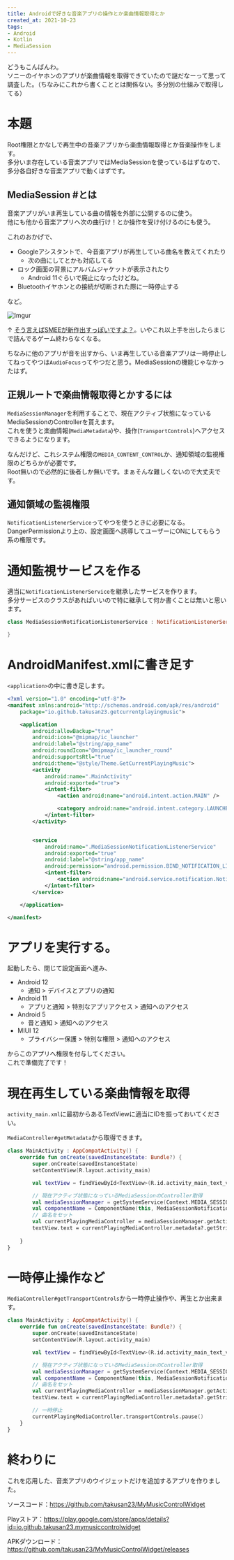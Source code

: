 ```yaml
---
title: Androidで好きな音楽アプリの操作とか楽曲情報取得とか
created_at: 2021-10-23
tags:
- Android
- Kotlin
- MediaSession
---
```

どうもこんばんわ。  
ソニーのイヤホンのアプリが楽曲情報を取得できていたので謎だなーって思って調査した。（ちなみにこれから書くこととは関係ない。多分別の仕組みで取得してる）

# 本題
Root権限とかなしで再生中の音楽アプリから楽曲情報取得とか音楽操作をします。  
多分いま存在している音楽アプリではMediaSessionを使っているはずなので、多分各自好きな音楽アプリで動くはずです。

## MediaSession #とは
音楽アプリがいま再生している曲の情報を外部に公開するのに使う。  
他にも他から音楽アプリへ次の曲行け！とか操作を受け付けるのにも使う。  

これのおかげで、

- Googleアシスタントで、今音楽アプリが再生している曲名を教えてくれたり
    - 次の曲にしてとかも対応してる
- ロック画面の背景にアルバムジャケットが表示されたり    
    - Android 11ぐらいで廃止になったけどね。
- Bluetoothイヤホンとの接続が切断された際に一時停止する

など。

![Imgur](https://imgur.com/8oYASKU.png)

↑ [そう言えばSMEEが新作出すっぽいですよ？](http://www.hook-net.jp/smee/smee13th/)。いやこれ以上手を出したらまじで詰んでるゲーム終わらなくなる。

ちなみに他のアプリが音を出すから、いま再生している音楽アプリは一時停止してねってやつは`AudioFocus`ってやつだと思う。MediaSessionの機能じゃなかったはず。

## 正規ルートで楽曲情報取得とかするには
`MediaSessionManager`を利用することで、現在アクティブ状態になっているMediaSessionのControllerを貰えます。  
これを使うと楽曲情報(`MediaMetadata`)や、操作(`TransportControls`)へアクセスできるようになります。

なんだけど、これシステム権限の`MEDIA_CONTENT_CONTROL`か、通知領域の監視権限のどちらかが必要です。  
Root無いので必然的に後者しか無いです。まぁそんな難しくないので大丈夫です。

## 通知領域の監視権限
`NotificationListenerService`ってやつを使うときに必要になる。  
DangerPermissionより上の、設定画面へ誘導してユーザーにONにしてもらう系の権限です。  

# 通知監視サービスを作る
適当に`NotificationListenerService`を継承したサービスを作ります。  
多分サービスのクラスがあればいいので特に継承して何か書くことは無いと思います。

```kotlin
class MediaSessionNotificationListenerService : NotificationListenerService() {

}
```

# AndroidManifest.xmlに書き足す
`<application>`の中に書き足します。

```xml
<?xml version="1.0" encoding="utf-8"?>
<manifest xmlns:android="http://schemas.android.com/apk/res/android"
    package="io.github.takusan23.getcurrentplayingmusic">

    <application
        android:allowBackup="true"
        android:icon="@mipmap/ic_launcher"
        android:label="@string/app_name"
        android:roundIcon="@mipmap/ic_launcher_round"
        android:supportsRtl="true"
        android:theme="@style/Theme.GetCurrentPlayingMusic">
        <activity
            android:name=".MainActivity"
            android:exported="true">
            <intent-filter>
                <action android:name="android.intent.action.MAIN" />

                <category android:name="android.intent.category.LAUNCHER" />
            </intent-filter>
        </activity>


        <service
            android:name=".MediaSessionNotificationListenerService"
            android:exported="true"
            android:label="@string/app_name"
            android:permission="android.permission.BIND_NOTIFICATION_LISTENER_SERVICE">
            <intent-filter>
                <action android:name="android.service.notification.NotificationListenerService" />
            </intent-filter>
        </service>

    </application>

</manifest>
```

# アプリを実行する。
起動したら、閉じて設定画面へ進み、  

- Android 12
    - 通知 > デバイスとアプリの通知 
- Android 11
    - アプリと通知 > 特別なアプリアクセス > 通知へのアクセス
- Android 5
    - 音と通知 > 通知へのアクセス
- MIUI 12
    - プライバシー保護 > 特別な権限 > 通知へのアクセス

からこのアプリへ権限を付与してください。  
これで準備完了です！

# 現在再生している楽曲情報を取得

`activity_main.xml`に最初からあるTextViewに適当にIDを振っておいてください。

`MediaController#getMetadata`から取得できます。

```kotlin
class MainActivity : AppCompatActivity() {
    override fun onCreate(savedInstanceState: Bundle?) {
        super.onCreate(savedInstanceState)
        setContentView(R.layout.activity_main)

        val textView = findViewById<TextView>(R.id.activity_main_text_view)

        // 現在アクティブ状態になっているMediaSessionのController取得
        val mediaSessionManager = getSystemService(Context.MEDIA_SESSION_SERVICE) as MediaSessionManager
        val componentName = ComponentName(this, MediaSessionNotificationListenerService::class.java)
        // 曲名をセット
        val currentPlayingMediaController = mediaSessionManager.getActiveSessions(componentName)[0]
        textView.text = currentPlayingMediaController.metadata?.getString(MediaMetadata.METADATA_KEY_TITLE) // タイトル取得
        
    }
}
```

# 一時停止操作など
`MediaController#getTransportControls`から一時停止操作や、再生とか出来ます。

```kotlin
class MainActivity : AppCompatActivity() {
    override fun onCreate(savedInstanceState: Bundle?) {
        super.onCreate(savedInstanceState)
        setContentView(R.layout.activity_main)

        val textView = findViewById<TextView>(R.id.activity_main_text_view)

        // 現在アクティブ状態になっているMediaSessionのController取得
        val mediaSessionManager = getSystemService(Context.MEDIA_SESSION_SERVICE) as MediaSessionManager
        val componentName = ComponentName(this, MediaSessionNotificationListenerService::class.java)
        // 曲名をセット
        val currentPlayingMediaController = mediaSessionManager.getActiveSessions(componentName)[0]
        textView.text = currentPlayingMediaController.metadata?.getString(MediaMetadata.METADATA_KEY_TITLE)

        // 一時停止
        currentPlayingMediaController.transportControls.pause()
    }
}
```

# 終わりに
これを応用した、音楽アプリのウイジェットだけを追加するアプリを作りました。  

ソースコード：https://github.com/takusan23/MyMusicControlWidget

Playストア：https://play.google.com/store/apps/details?id=io.github.takusan23.mymusiccontrolwidget

APKダウンロード：https://github.com/takusan23/MyMusicControlWidget/releases